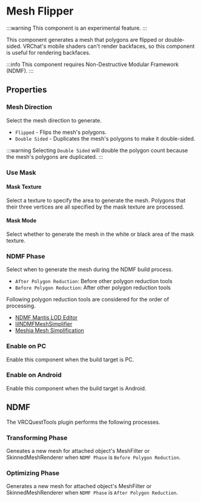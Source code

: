 # Mesh Flipper

:::warning
This component is an experimental feature.
:::

This component generates a mesh that polygons are flipped or double-sided.
VRChat's mobile shaders can't render backfaces, so this component is useful for rendering backfaces.

:::info
This component requires Non-Destructive Modular Framework (NDMF).
:::

## Properties

### Mesh Direction

Select the mesh direction to generate.

- `Flipped` - Flips the mesh's polygons.
- `Double Sided` - Duplicates the mesh's polygons to make it double-sided.

:::warning
Selecting `Double Sided` will double the polygon count because the mesh's polygons are duplicated.
:::

### Use Mask

#### Mask Texture

Select a texture to specify the area to generate the mesh.
Polygons that their three vertices are all specified by the mask texture are processed.

#### Mask Mode

Select whether to generate the mesh in the white or black area of the mask texture.

### NDMF Phase

Select when to generate the mesh during the NDMF build process.

- `After Polygon Reduction`: Before other polygon reduction tools
- `Before Polygon Reduction`: After other polygon reduction tools

Following polygon reduction tools are considered for the order of processing.

- [NDMF Mantis LOD Editor](https://hitsub.booth.pm/items/5409262)
- [lilNDMFMeshSimplifier](https://github.com/lilxyzw/lilNDMFMeshSimplifier)
- [Meshia Mesh Simplification](https://github.com/RamType0/Meshia.MeshSimplification)

### Enable on PC

Enable this component when the build target is PC.

### Enable on Android

Enable this component when the build target is Android.

## NDMF

The VRCQuestTools plugin performs the following processes.

### Transforming Phase

Geneates a new mesh for attached object's MeshFilter or SkinnedMeshRenderer when `NDMF Phase` is `Before Polygon Reduction`.

### Optimizing Phase

Generates a new mesh for attached object's MeshFilter or SkinnedMeshRenderer when `NDMF Phase` is `After Polygon Reduction`.
